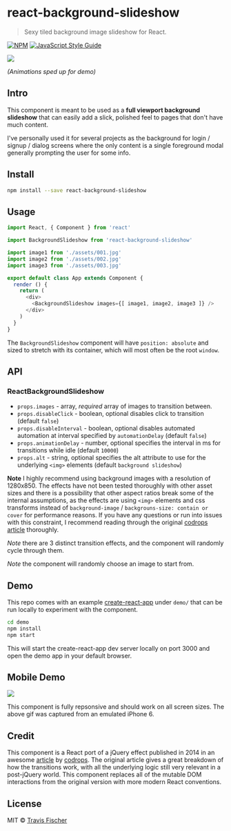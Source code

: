 # react-background-slideshow

> Sexy tiled background image slideshow for React.

[![NPM](https://img.shields.io/npm/v/react-background-slideshow.svg)](https://www.npmjs.com/package/react-background-slideshow) [![JavaScript Style Guide](https://img.shields.io/badge/code_style-standard-brightgreen.svg)](https://standardjs.com)

![](https://raw.githubusercontent.com/transitive-bullshit/react-background-slideshow/master/demo/media/slideshow-demo-desktop.gif)

*(Animations sped up for demo)*

## Intro

This component is meant to be used as a **full viewport background slideshow** that can easily add a slick, polished feel to pages that don't have much content.

I've personally used it for several projects as the background for login / signup / dialog screens where the only content is a single foreground modal generally prompting the user for some info.

## Install

```bash
npm install --save react-background-slideshow
```

## Usage

```js
import React, { Component } from 'react'

import BackgroundSlideshow from 'react-background-slideshow'

import image1 from './assets/001.jpg'
import image2 from './assets/002.jpg'
import image3 from './assets/003.jpg'

export default class App extends Component {
  render () {
    return (
      <div>
        <BackgroundSlideshow images={[ image1, image2, image3 ]} />
      </div>
    )
  }
}
```

The `BackgroundSlideshow` component will have `position: absolute` and sized to stretch with its container, which will most often be the root `window`.

## API

### ReactBackgroundSlideshow

- `props.images` - array<string>, *required* array of images to transition between.
- `props.disableClick` - boolean, optional disables click to transition (default `false`)
- `props.disableInterval` - boolean, optional disables automated automation at interval specified by `automationDelay` (default `false`)
- `props.animationDelay` - number, optional specifies the interval in ms for transitions while idle (default `10000`)
- `props.alt` - string, optional specifies the alt attribute to use for the underlying `<img>` elements (default `background slideshow`)

**Note** I highly recommend using background images with a resolution of 1280x850. The effects have not been tested thoroughly with other asset sizes and there is a possibility that other aspect ratios break some of the internal assumptions, as the effects are using `<img>` elements and css transforms instead of `background-image` / `backgrouns-size: contain or cover` for performance reasons. If you have any questions or run into issues with this constraint, I recommend reading through the original [codrops article](http://tympanus.net/codrops/2014/06/11/how-to-create-a-tiled-background-slideshow) thoroughly.

*Note* there are 3 distinct transition effects, and the component will randomly cycle through them.

*Note* the component will randomly choose an image to start from.

## Demo

This repo comes with an example [create-react-app](https://github.com/facebookincubator/create-react-app) under `demo/` that can be run locally to experiment with the component.

```bash
cd demo
npm install
npm start
```

This will start the create-react-app dev server locally on port 3000 and open the demo app in your default browser.

## Mobile Demo

![](https://raw.githubusercontent.com/transitive-bullshit/react-background-slideshow/master/demo/media/slideshow-demo-mobile.gif)

This component is fully repsonsive and should work on all screen sizes. The above gif was captured from an emulated iPhone 6.

## Credit

This component is a React port of a jQuery effect published in 2014 in an awesome [article](http://tympanus.net/codrops/2014/06/11/how-to-create-a-tiled-background-slideshow) by [codrops](https://tympanus.net/codrops/). The original article gives a great breakdown of how the transitions work, with all the underlying logic still very relevant in a post-jQuery world. This component replaces all of the mutable DOM interactions from the original version with more modern React conventions.

## License

MIT © [Travis Fischer](https://github.com/transitive-bullshit)
